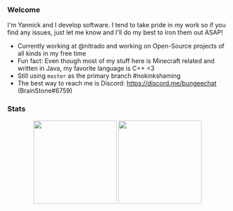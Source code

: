 ### Welcome

I'm Yannick and I develop software. I tend to take pride in my work so if you find any issues, just let me know and I'll do my best to iron them out ASAP!

- Currently working at @nitrado and working on Open-Source projects of all kinds in my free time
- Fun fact: Even though most of my stuff here is Minecraft related and written in Java, my favorite language is C++ <3
- Still using `master` as the primary branch #nokinkshaming
- The best way to reach me is Discord: https://discord.me/bungeechat (BrainStone#6759)

### Stats
<div align="center">
  <img height="190em" src="https://github-readme-stats.vercel.app/api?username=BrainStone&count_private=true&show_icons=true&theme=dark&include_all_commits=true" />
  <img height="190em" src="https://github-readme-stats.vercel.app/api/top-langs/?username=BrainStone&theme=dark&layout=compact&langs_count=8" />
</div>
